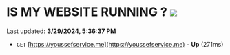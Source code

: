 # IS MY WEBSITE RUNNING ? [![](https://img.shields.io/static/v1?label=Sponsor&message=%E2%9D%A4&logo=GitHub&color=%23fe8e86)](https://github.com/sponsors/<username>)

Last updated: **3/29/2024, 5:36:37 PM**

- `GET` [https://youssefservice.me](https://youssefservice.me) - **Up** (271ms)

